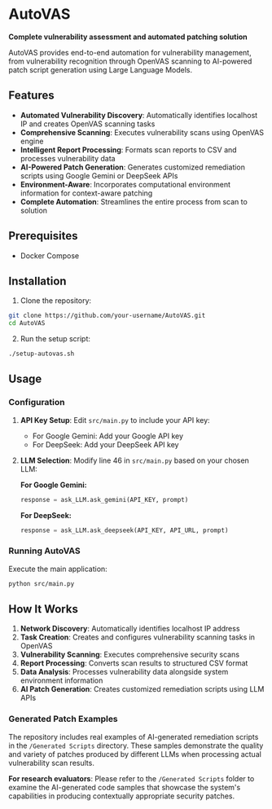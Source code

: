 # AutoVAS

**Complete vulnerability assessment and automated patching solution**

AutoVAS provides end-to-end automation for vulnerability management, from vulnerability recognition through OpenVAS scanning to AI-powered patch script generation using Large Language Models.

## Features

- **Automated Vulnerability Discovery**: Automatically identifies localhost IP and creates OpenVAS scanning tasks
- **Comprehensive Scanning**: Executes vulnerability scans using OpenVAS engine
- **Intelligent Report Processing**: Formats scan reports to CSV and processes vulnerability data
- **AI-Powered Patch Generation**: Generates customized remediation scripts using Google Gemini or DeepSeek APIs
- **Environment-Aware**: Incorporates computational environment information for context-aware patching
- **Complete Automation**: Streamlines the entire process from scan to solution

## Prerequisites

- Docker Compose

## Installation

1. Clone the repository:
```bash
git clone https://github.com/your-username/AutoVAS.git
cd AutoVAS
```

2. Run the setup script:
```bash
./setup-autovas.sh
```

## Usage

### Configuration

1. **API Key Setup**: Edit `src/main.py` to include your API key:
   - For Google Gemini: Add your Google API key
   - For DeepSeek: Add your DeepSeek API key

2. **LLM Selection**: Modify line 46 in `src/main.py` based on your chosen LLM:
   
   **For Google Gemini:**
   ```python
   response = ask_LLM.ask_gemini(API_KEY, prompt)
   ```
   
   **For DeepSeek:**
   ```python
   response = ask_LLM.ask_deepseek(API_KEY, API_URL, prompt)
   ```

### Running AutoVAS

Execute the main application:
```bash
python src/main.py
```

## How It Works

1. **Network Discovery**: Automatically identifies localhost IP address
2. **Task Creation**: Creates and configures vulnerability scanning tasks in OpenVAS
3. **Vulnerability Scanning**: Executes comprehensive security scans
4. **Report Processing**: Converts scan results to structured CSV format
5. **Data Analysis**: Processes vulnerability data alongside system environment information
6. **AI Patch Generation**: Creates customized remediation scripts using LLM APIs

### Generated Patch Examples

The repository includes real examples of AI-generated remediation scripts in the `/Generated Scripts` directory. These samples demonstrate the quality and variety of patches produced by different LLMs when processing actual vulnerability scan results.

**For research evaluators**: Please refer to the `/Generated Scripts` folder to examine the AI-generated code samples that showcase the system's capabilities in producing contextually appropriate security patches.
